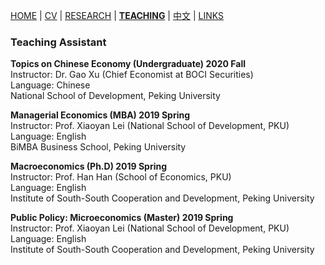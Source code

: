 [HOME](./index.md) | [CV](./assets/FanghaoChen_AcademiaCV_eng-210823.pdf) | [RESEARCH](./research.md) | [**TEACHING**](./) | [中文](./Chinese.md) | [LINKS](./links.md)

### Teaching Assistant

**Topics on Chinese Economy (Undergraduate) 2020 Fall** <br/>
Instructor: Dr. Gao Xu (Chief Economist at BOCI Securities) <br/>
Language: Chinese <br/>
National School of Development, Peking University

**Managerial Economics (MBA) 2019 Spring** <br/>
Instructor: Prof. Xiaoyan Lei (National School of Development, PKU) <br/>
Language: English <br/>
BiMBA Business School, Peking University

**Macroeconomics (Ph.D) 2019 Spring** <br/>
Instructor: Prof. Han Han (School of Economics, PKU) <br/>
Language: English <br/>
Institute of South-South Cooperation and Development, Peking University

**Public Policy: Microeconomics (Master) 2019 Spring** <br/>
Instructor: Prof. Xiaoyan Lei (National School of Development, PKU) <br/>
Language: English <br/>
Institute of South-South Cooperation and Development, Peking University

